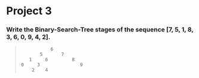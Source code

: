 # Project 3
### Write the Binary-Search-Tree stages of the sequence [7, 5, 1, 8, 3, 6, 0, 9, 4, 2].

>                6
>            5       7
>        1     6         8
>     0     3               9
>         2    4


